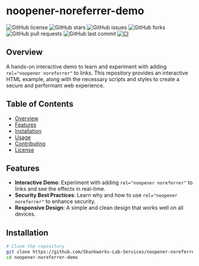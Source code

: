 # noopener-noreferrer-demo

![GitHub license](https://img.shields.io/github/license/Skunkworks-Lab-Services/noopener-noreferrer-demo)
![GitHub stars](https://img.shields.io/github/stars/Skunkworks-Lab-Services/noopener-noreferrer-demo)
![GitHub issues](https://img.shields.io/github/issues/Skunkworks-Lab-Services/noopener-noreferrer-demo)
![GitHub forks](https://img.shields.io/github/forks/Skunkworks-Lab-Services/noopener-noreferrer-demo)
![GitHub pull requests](https://img.shields.io/github/issues-pr/Skunkworks-Lab-Services/noopener-noreferrer-demo)
![GitHub last commit](https://img.shields.io/github/last-commit/Skunkworks-Lab-Services/noopener-noreferrer-demo)
[![CI](https://github.com/Skunkworks-Lab-Services/noopener-noreferrer-demo/actions/workflows/ci.yml/badge.svg)](https://github.com/Skunkworks-Lab-Services/noopener-noreferrer-demo/actions/workflows/ci.yml)

## Overview

A hands-on interactive demo to learn and experiment with adding `rel="noopener noreferrer"` to links. This repository provides an interactive HTML example, along with the necessary scripts and styles to create a secure and performant web experience.

## Table of Contents

- [Overview](#overview)
- [Features](#features)
- [Installation](#installation)
- [Usage](#usage)
- [Contributing](#contributing)
- [License](#license)

## Features

- **Interactive Demo**: Experiment with adding `rel="noopener noreferrer"` to links and see the effects in real-time.
- **Security Best Practices**: Learn why and how to use `rel="noopener noreferrer"` to enhance security.
- **Responsive Design**: A simple and clean design that works well on all devices.

## Installation

```bash
# Clone the repository
git clone https://github.com/Skunkworks-Lab-Services/noopener-noreferrer-demo.git
cd noopener-noreferrer-demo
